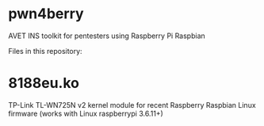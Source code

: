 pwn4berry
=========

AVET INS toolkit for pentesters using Raspberry Pi Raspbian

Files in this repository:

#  **8188eu.ko**
  TP-Link TL-WN725N v2 kernel module for recent Raspberry Raspbian Linux firmware 
  (works with Linux raspberrypi 3.6.11+)
    

